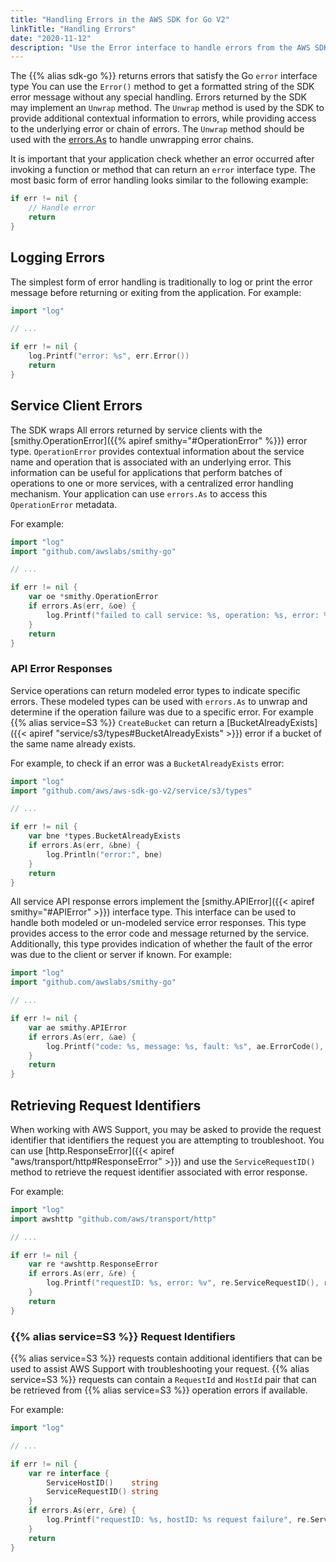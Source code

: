 ```yaml
---
title: "Handling Errors in the AWS SDK for Go V2"
linkTitle: "Handling Errors"
date: "2020-11-12"
description: "Use the Error interface to handle errors from the AWS SDK for Go V2 or AWS service."
---
```


The {{% alias sdk-go %}} returns errors that satisfy the Go `error` interface type  You can use the `Error()` method to
get a formatted string of the SDK error message without any special handling. Errors returned by the SDK may implement
an `Unwrap` method. The `Unwrap` method is used by the SDK to provide additional contextual information to errors, while
providing access to the underlying error or chain of errors. The `Unwrap` method should be used with the
[errors.As](https://golang.org/pkg/errors#As) to handle unwrapping error chains.

It is important that your application check whether an error occurred after invoking a function or method that
can return an `error` interface type. The most basic form of error handling looks similar to the following example:

```go
if err != nil {
	// Handle error
	return
}
```

## Logging Errors

The simplest form of error handling is traditionally to log or print the error message before returning or exiting from
the application. For example:

```go
import "log"

// ...

if err != nil {
	log.Printf("error: %s", err.Error())
	return
}
```

## Service Client Errors

The SDK wraps All errors returned by service clients with the
[smithy.OperationError]({{% apiref smithy="#OperationError" %}}) error type. `OperationError` provides contextual
information about the service name and operation that is associated with an underlying error. This information can be
useful for applications that perform batches of operations to one or more services, with a centralized error handling
mechanism. Your application can use `errors.As` to access this `OperationError` metadata.

For example:

```go
import "log"
import "github.com/awslabs/smithy-go"

// ...

if err != nil {
	var oe *smithy.OperationError
	if errors.As(err, &oe) {
		log.Printf("failed to call service: %s, operation: %s, error: %v", oe.Service(), oe.Operation(), oe.Unwrap())
    }
    return
}
```

### API Error Responses

Service operations can return modeled error types to indicate specific errors. These modeled types can be used with
`errors.As` to unwrap and determine if the operation failure was due to a specific error. For example
{{% alias service=S3 %}} `CreateBucket` can return a
[BucketAlreadyExists]({{< apiref "service/s3/types#BucketAlreadyExists" >}}) error if a bucket of the same name
already exists.

For example, to check if an error was a `BucketAlreadyExists` error:

```go
import "log"
import "github.com/aws/aws-sdk-go-v2/service/s3/types"

// ...

if err != nil {
	var bne *types.BucketAlreadyExists
	if errors.As(err, &bne) {
		log.Println("error:", bne)
    }
    return
}
```

All service API response errors implement the [smithy.APIError]({{< apiref smithy="#APIError" >}}) interface type.
This interface can be used to handle both modeled or un-modeled service error responses. This type provides
access to the error code and message returned by the service. Additionally, this type provides indication of whether
the fault of the error was due to the client or server if known. For example:

```go
import "log"
import "github.com/awslabs/smithy-go"

// ...

if err != nil {
	var ae smithy.APIError
	if errors.As(err, &ae) {
		log.Printf("code: %s, message: %s, fault: %s", ae.ErrorCode(), ae.ErrorMessage(), ae.ErrorFault().String())
    }
    return
}
```

## Retrieving Request Identifiers

When working with AWS Support, you may be asked to provide the request identifier that identifiers the request you
are attempting to troubleshoot. You can use [http.ResponseError]({{< apiref "aws/transport/http#ResponseError" >}})
and use the `ServiceRequestID()` method to retrieve the request identifier associated with error response.

For example:

```go
import "log"
import awshttp "github.com/aws/transport/http"

// ...

if err != nil {
	var re *awshttp.ResponseError
	if errors.As(err, &re) {
		log.Printf("requestID: %s, error: %v", re.ServiceRequestID(), re.Unwrap());
    }
    return
}
```

### {{% alias service=S3 %}} Request Identifiers

{{% alias service=S3 %}} requests contain additional identifiers that can be used to assist AWS Support with
troubleshooting your request. {{% alias service=S3 %}} requests can contain a `RequestId` and `HostId` pair that can be
retrieved from {{% alias service=S3 %}} operation errors if available.

For example:

```go
import "log"

// ...

if err != nil {
	var re interface {
		ServiceHostID()    string
		ServiceRequestID() string
	}
	if errors.As(err, &re) {
		log.Printf("requestID: %s, hostID: %s request failure", re.ServiceRequestID(), re.ServiceHostID());
	}
	return
}
```

